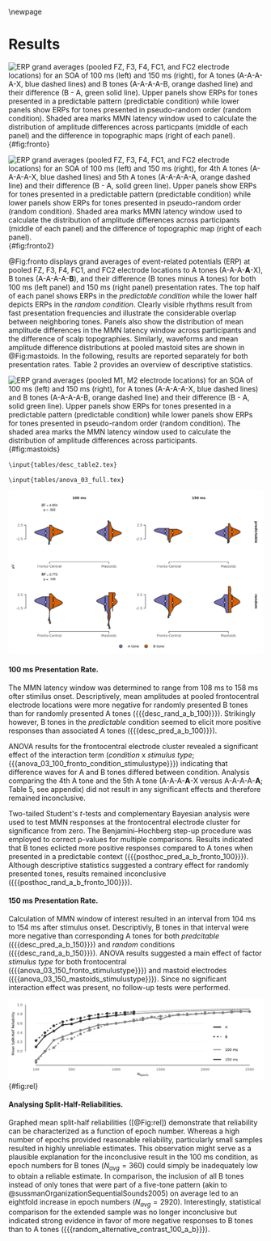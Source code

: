\newpage
# Results

![ERP grand averages (pooled FZ, F3, F4, FC1, and FC2 electrode locations) for an SOA of 100 ms (left) and 150 ms (right), for A tones (A-A-A-**A**-X, blue dashed lines) and B tones (A-A-A-A-**B**, orange dashed line) and their difference (B - A, green solid line). Upper panels show ERPs for tones presented in a predictable pattern (*predictable condition*) while lower panels show ERPs for tones presented in pseudo-random order (*random condition*). Shaded area marks MMN latency window used to calculate the distribution of amplitude differences across particpants (middle of each panel) and the difference in topographic maps (right of each panel).](figures/fig_fronto.png){#fig:fronto}

![ERP grand averages (pooled FZ, F3, F4, FC1, and FC2 electrode locations) for an SOA of 100 ms (left) and 150 ms (right), for 4th A tones (A-A-A-**A**-X, blue dashed lines) and 5th A tones (A-A-A-A-**A**, orange dashed line) and their difference (B - A, solid green line). Upper panels show ERPs for tones presented in a predictable pattern (*predictable condition*) while lower panels show ERPs for tones presented in pseudo-random order (*random condition*). Shaded area marks MMN latency window used to calculate the distribution of amplitude differences across participants (middle of each panel) and the difference of topographic map (right of each panel).](figures/fig_fronto2.png){#fig:fronto2}

@Fig:fronto displays grand averages of event-related potentials (ERP) at pooled FZ, F3, F4, FC1, and FC2 electrode locations to A tones (A-A-A-**A**-X), B tones (A-A-A-A-**B**), and their difference (B tones minus A tones) for both 100 ms (left panel) and 150 ms (right panel) presentation rates. The top half of each panel shows ERPs in the *predictable condition* while the lower half depicts ERPs in the *random condition*. Clearly visible rhythms result from fast presentation frequencies and illustrate the considerable overlap between neighboring tones. Panels also show the distribution of mean amplitude differences in the MMN latency window across participants and the difference of scalp topographies. Similarly, waveforms and mean amplitude difference distributions at pooled mastoid sites are shown in @Fig:mastoids. In the following, results are reported separately for both presentation rates. Table 2 provides an overview of descriptive statistics.

![ERP grand averages (pooled M1, M2 electrode locations) for an SOA of 100 ms (left) and 150 ms (right), for A tones (A-A-A-**A**-X, blue dashed lines) and B tones (A-A-A-A-**B**, orange dashed line) and their difference (B - A, solid green line). Upper panels show ERPs for tones presented in a predictable pattern (*predictable condition*) while lower panels show ERPs for tones presented in pseudo-random order (*random condition*). The shaded area marks the MMN latency window used to calculate the distribution of amplitude differences across participants.](figures/fig_mastoids.png){#fig:mastoids}


```{=latex}
\input{tables/desc_table2.tex}
```

```{=latex}
\input{tables/anova_03_full.tex}
```



![Averaged voltages in the MMN latency window for pooled frontocentral and mastoid electrodes. The colored areas show sample probability density function for A tones (blue) and B tones (red). White diamonds indicate estimated population mean, vertical bars represent 95%-conficence interval. P-values are corrected for multiple comparisons with the Benjamnini-Hochberg procedure. Bayes factors are reported in favor of the alternative hypothesis.](figures/fig_posthoc.png)



#### 100 ms Presentation Rate.
The MMN latency window was determined to range from 108 ms to 158 ms ofter stimilus onset. Descriptively, mean amplitudes at pooled frontocentral electrode locations were more negative for randomly presented B tones than for randomly presented A tones  ({{{desc_rand_a_b_100}}}). Strikingly however, B tones in the *predictable* condition seemed to elicit more positive responses than associated A tones ({{{desc_pred_a_b_100}}}). 

ANOVA results for the frontocentral electrode cluster revealed a significant effect of the interaction term (*condition* x *stimulus type*; {{{anova_03_100_fronto_condition_stimulustype}}}) indicating that difference waves for A and B tones differed between condition. Analysis comparing the 4th A tone and the 5th A tone (A-A-A-**A**-X versus A-A-A-A-**A**; Table 5, see appendix) did not result in any significant effects and therefore remained inconclusive.

Two-tailed Student's *t*-tests and complementary Bayesian analysis were used to test MMN responses at the frontocentral electrode cluster for significance from zero. The Benjamini–Hochberg step-up procedure was employed to correct p-values for multiple comparisons. Results indicated that B tones eclicted more positive responses compared to A tones when presented in a predictable context ({{{posthoc_pred_a_b_fronto_100}}}). Although descriptive statistics suggested a contrary effect for randomly presented tones, results remained inconclusive ({{{posthoc_rand_a_b_fronto_100}}}).


#### 150 ms Presentation Rate.
Calculation of MMN window of interest resulted in an interval from 104 ms to 154 ms after stimulus onset. Descriptivly, B tones in that interval were more negative than corresponding A tones for both *predcitable*  ({{{desc_pred_a_b_150}}}) and *random* conditions ({{{desc_rand_a_b_150}}}). ANOVA results suggested a main effect of factor *stimulus type* for both frontocentral ({{{anova_03_150_fronto_stimulustype}}}) and mastoid electrodes ({{{anova_03_150_mastoids_stimulustype}}}). Since no significant interaction effect was present, no follow-up tests were performed.
 


![Average split-half reliabilities for A and B tones in random and predictable conditions. Negative values might be interpreted as low or no reliability [@cronbachNoteNegativeReliabilities1954]. Thin lines in the 150 ms condition indicate extrapolation using the Spearman-Brown formula.](figures/fig_subsample_rel.png){#fig:rel}

#### Analysing Split-Half-Reliabilities.
Graphed mean split-half reliabilities ([@Fig:rel]) demonstrate that reliability can be characterized as a function of epoch number. Whereas a high number of epochs provided reasonable reliability, particularly small samples resulted in highly unreliable estimates. This observation might serve as a plausible explanation for the inconclusive result in the 100 ms condition, as epoch numbers for B tones ($N_{avg} = 360$) could simply be inadequately low to obtain a reliable estimate. In comparison, the inclusion of all B tones instead of only tones that were part of a five-tone pattern (akin to @sussmanOrganizationSequentialSounds2005) on average led to an eightfold increase in epoch numbers ($N_{avg} = 2920$). Interestingly, statistical comparison for the extended sample was no longer inconclusive but indicated strong evidence in favor of more negative responses to B tones than to A tones ({{{random_alternative_contrast_100_a_b}}}). 






